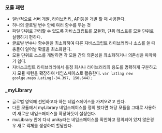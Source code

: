 ### 모듈 패턴

- 일반적으로 서버 개발, 라이브러리, API등을 개발 할 때 사용한다.
- 하나의 글로벌 변수 안에 여러 함수를 두는 것
- 파일 단위로 관리할 수 있도록 자바스크립트를 모듈화, 단위 테스트를 모듈 단위로 실행하기 편하다.
- 글로벌 변수나 함수들을 최소화하여 다른 자바스크립트 라이브러리나 소스를 쓸 때 충돌이 일어날 확률을 최소화한다.
- 모듈 단위로 소스를 개발하면 각 모듈 간의 의존성을 최소화하거나 의존성을 파악하기 쉽다.
- 자바스크립트 라이브러리에서 틀정 회사나 라이브러리의 용도를 명확하게 구분하고자 모듈 패턴을 확장하여 네임스페이스로 활용한다.
  `var latlng new goolge.maps.LatLng(-34.397, 150.644);`

### \_myLibrary

- 글로벌 영역에 선언하고자 하는 네임스페이스를 가져오려고 한다.
- 다른 모듈에서 myLibrary 네임스페이스를 정의 했다면 해당 모듈을 그대로 사용하여 새로운 네임스페이스를 확장하듯이 설정한다.
- muLibrary 안에 다시 uniky라는 네임스페이스를 확인하고 정의되어 있지 않은경우 새로 객체를 생성하여 할당한다.
